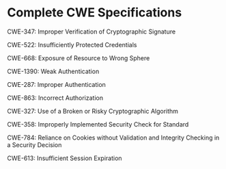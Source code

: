 

# Complete CWE Specifications

CWE-347: Improper Verification of Cryptographic Signature

CWE-522: Insufficiently Protected Credentials

CWE-668: Exposure of Resource to Wrong Sphere

CWE-1390: Weak Authentication

CWE-287: Improper Authentication

CWE-863: Incorrect Authorization

CWE-327: Use of a Broken or Risky Cryptographic Algorithm

CWE-358: Improperly Implemented Security Check for Standard

CWE-784: Reliance on Cookies without Validation and Integrity Checking in a Security Decision

CWE-613: Insufficient Session Expiration